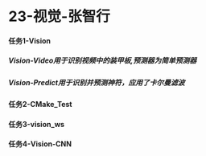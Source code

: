 # 23-视觉-张智行
#### 任务1-Vision
##### Vision-Video用于识别视频中的装甲板,预测器为简单预测器
##### Vision-Predict用于识别并预测神符，应用了卡尔曼滤波
#### 任务2-CMake_Test
#### 任务3-vision_ws
#### 任务4-Vision-CNN
